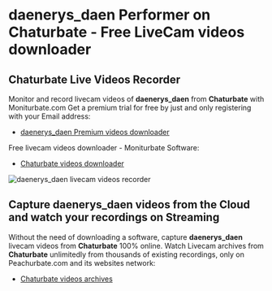# daenerys_daen Performer on Chaturbate - Free LiveCam videos downloader

## Chaturbate Live Videos Recorder

Monitor and record livecam videos of **daenerys_daen** from **Chaturbate** with Moniturbate.com
Get a premium trial for free by just and only registering with your Email address:
* [daenerys_daen Premium videos downloader](https://moniturbate.com/request-demo-licence-key.html)

Free livecam videos downloader - Moniturbate Software:
* [Chaturbate videos downloader](https://moniturbate.com/moniturbate-download-software.html)

![daenerys_daen livecam videos recorder](https://peachurnet.com/templates/moniturbate-software.png)


## Capture daenerys_daen videos from the Cloud and watch your recordings on Streaming

Without the need of downloading a software, capture **daenerys_daen** livecam videos from **Chaturbate** 100% online.
Watch Livecam archives from **Chaturbate** unlimitedly from thousands of existing recordings, only on Peachurbate.com and its websites network:
* [Chaturbate videos archives](https://peachurnet.com/)